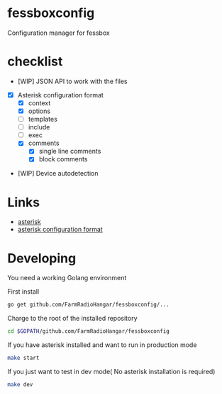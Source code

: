 # fessboxconfig
Configuration manager for fessbox

# checklist

- [WIP]  JSON API to work with the files
- [x] Asterisk configuration format
  - [x] context
  - [x] options
  - [ ] templates
  - [ ] include
  - [ ] exec
  - [x] comments
    - [x] single line comments
    - [x] block comments
- [WIP] Device autodetection



# Links
- [asterisk](http://www.asterisk.org/)
- [asterisk configuration format](https://wiki.asterisk.org/wiki/display/AST/Config+File+Format)


# Developing

You need a working Golang environment

First install
```bash
go get github.com/FarmRadioHangar/fessboxconfig/...
```


Charge to the root of the installed repository

```bash
cd $GOPATH/github.com/FarmRadioHangar/fessboxconfig
```

If you have asterisk installed and want to run in production mode

```bash
make start
```

If you just want to test in dev mode( No asterisk installation is required)

```bash
make dev
```
